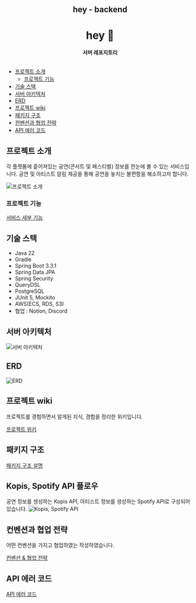 <div align="center">
  <br>
  <h2> hey - backend </h2>
  <h1> hey 👋 </h1>
  <strong>서버 레포지토리</strong>
</div>
<br>

- [프로젝트 소개](#프로젝트-소개)
    * [프로젝트 기능](#프로젝트-기능)
- [기술 스택](#기술-스택)
- [서버 아키텍처](#서버-아키텍처)
- [ERD](#erd)
- [프로젝트 wiki](#프로젝트-wiki)
- [패키지 구조](#패키지-구조)
- [컨벤션과 협업 전략](#컨벤션과-협업-전략)
- [API 에러 코드](#api-에러-코드)


## 프로젝트 소개

각 플랫폼에 흩어져있는 공연(콘서트 및 페스티벌) 정보를 한눈에 볼 수 있는 서비스입니다. 공연 및 아티스트 알림 제공을 통해 공연을 놓치는 불편함을 해소하고자 합니다.


![프로젝트 소개](https://github.com/PJ-hey/hey-backend/assets/136677284/7193da23-5439-41ff-a7a2-0c178712c061)

### 프로젝트 기능

[서비스 세부 기능](/docs/service_detail.md)

## 기술 스택

- Java 22
- Gradle
- Spring Boot 3.3.1
- Spring Data JPA
- Spring Security
- QueryDSL
- PostgreSQL
- JUnit 5, Mockito
- AWS(ECS, RDS, S3)
- 협업 : Notion, Discord

## 서버 아키텍처

![서버 아키텍처](https://github.com/user-attachments/assets/dcb85251-1d65-46b1-a479-48cc071c1508)

## ERD

![ERD](https://github.com/user-attachments/assets/72b49d84-54a5-4f16-895c-ef0bf2a341c1)

## 프로젝트 wiki

프로젝트를 경험하면서 알게된 지식, 경험을 정리한 위키입니다.

[프로젝트 위키](https://few-monkey-6ee.notion.site/0ddf3035c24c44bfa31554458e89358e?v=77eea0b5d72944e5872fb96ec575d1af)

## 패키지 구조

[패키지 구조 설명](/docs/package_structure.md)

## Kopis, Spotify API 플로우

공연 정보를 생성하는 Kopis API, 아티스트 정보를 생성하는 Spotify API로 구성되어 있습니다.
![Kopis, Spotify API](https://github.com/user-attachments/assets/6f23513b-d658-493a-82af-04d84275a38a)

## 컨벤션과 협업 전략

어떤 컨벤션을 가지고 협업하였는 작성하였습니다.

[컨벤션 & 협업 전략](docs/convention.md)

## API 에러 코드

[API 에러 코드](https://seeeeeeong.github.io/seong-blog/)

